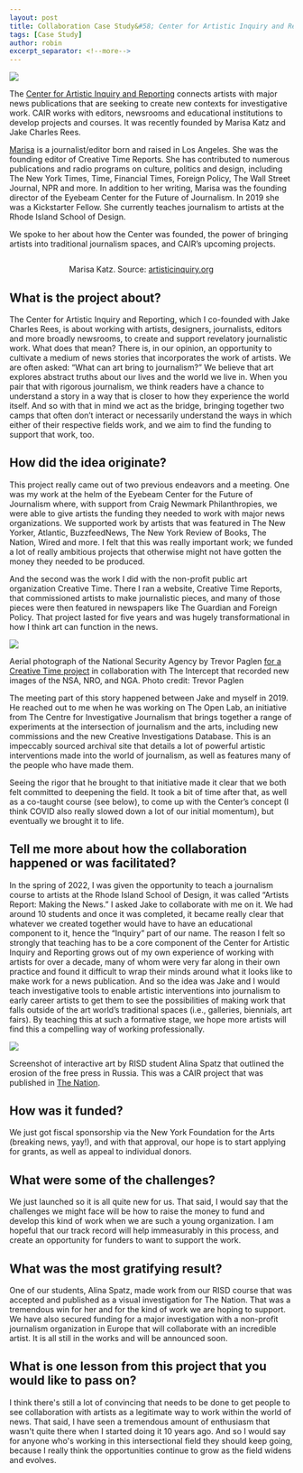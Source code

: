 ```yaml
---
layout: post
title: Collaboration Case Study&#58; Center for Artistic Inquiry and Reporting
tags: [Case Study]
author: robin
excerpt_separator: <!--more-->
---
```


![](/assets/img/CAIR/CAIR.png)

The [Center for Artistic Inquiry and Reporting](https://cair.news/) connects artists with major news publications that are seeking to create new contexts for investigative work. CAIR works with editors, newsrooms and educational institutions to develop projects and courses. It was recently founded by Marisa Katz and Jake Charles Rees.

<!--more-->

[Marisa](www.marisakatz.com) is a journalist/editor born and raised in Los Angeles. She was the founding editor of Creative Time Reports. She has contributed to numerous publications and radio programs on culture, politics and design, including The New York Times, Time, Financial Times, Foreign Policy, The Wall Street Journal, NPR and more. In addition to her writing, Marisa was the founding director of the Eyebeam Center for the Future of Journalism. In 2019 she was a Kickstarter Fellow. She currently teaches journalism to artists at the Rhode Island School of Design. 

We spoke to her about how the Center was founded, the power of bringing artists into traditional journalism spaces, and CAIR’s upcoming projects.

<img src="/assets/img/CAIR/marisapic.jpeg" alt style="display:block">
<p class="caption" style="margin-left:21%;">Marisa Katz. Source: <a href="https://cair.news/">artisticinquiry.org</a></p>

## What is the project about?

The Center for Artistic Inquiry and Reporting, which I co-founded with Jake Charles Rees, is about working with artists, designers, journalists, editors and more broadly newsrooms, to create and support revelatory journalistic work. What does that mean? There is, in our opinion, an opportunity to cultivate a medium of news stories that incorporates the work of artists. We are often asked: “What can art bring to journalism?” We believe that art explores abstract truths about our lives and the world we live in. When you pair that with rigorous journalism, we think readers have a chance to understand a story in a way that is closer to how they experience the world itself. And so with that in mind we act as the bridge, bringing together two camps that often don’t interact or necessarily understand the ways in which either of their respective fields work, and we aim to find the funding to support that work, too. 

## How did the idea originate?

This project really came out of two previous endeavors and a meeting. One was my work at the helm of the Eyebeam Center for the Future of Journalism where, with support from Craig Newmark Philanthropies, we were able to give artists the funding they needed to work with major news organizations. We supported work by artists that was featured in The New Yorker, Atlantic, BuzzfeedNews, The New York Review of Books, The Nation, Wired and more. I felt that this was really important work; we funded a lot of really ambitious projects that otherwise might not have gotten the money they needed to be produced. 

And the second was the work I did with the non-profit public art organization Creative Time. There I ran a website, Creative Time Reports, that commissioned artists to make journalistic pieces, and many of those pieces were then featured in newspapers like The Guardian and Foreign Policy. That project lasted for five years and was hugely transformational in how I think art can function in the news.

![](/assets/img/CAIR/NSA.jpg)
<p class="caption">Aerial photograph of the National Security Agency by Trevor Paglen <a href="https://theintercept.com/2014/02/10/new-photos-of-nsa-and-others/">for a Creative Time project</a> in collaboration with The Intercept that recorded new images of the NSA, NRO, and NGA. Photo credit: Trevor Paglen</p>

The meeting part of this story happened between Jake and myself in 2019. He reached out to me when he was working on The Open Lab, an initiative from The Centre for Investigative Journalism that brings together a range of experiments at the intersection of journalism and the arts, including new commissions and the new Creative Investigations Database. This is an impeccably sourced archival site that details a lot of powerful artistic interventions made into the world of journalism, as well as features many of the people who have made them. 

Seeing the rigor that he brought to that initiative made it clear that we both felt committed to deepening the field. It took a bit of time after that, as well as a co-taught course (see below), to come up with the Center’s concept (I think COVID also really slowed down a lot of our initial momentum), but eventually we brought it to life. 

## Tell me more about how the collaboration happened or was facilitated?

In the spring of 2022, I was given the opportunity to teach a journalism course to artists at the Rhode Island School of Design, it was called “Artists Report: Making the News.” I asked Jake to collaborate with me on it. We had around 10 students and once it was completed, it became really clear that whatever we created together would have to have an educational component to it, hence the “Inquiry” part of our name. The reason I felt so strongly that teaching has to be a core component of the Center for Artistic Inquiry and Reporting grows out of my own experience of working with artists for over a decade, many of whom were very far along in their own practice and found it difficult to wrap their minds around what it looks like to make work for a news publication. And so the idea was Jake and I would teach investigative tools to enable artistic interventions into journalism to early career artists to get them to see the possibilities of making work that falls outside of the art world’s traditional spaces (i.e., galleries, biennials, art fairs). By teaching this at such a formative stage, we hope more artists will find this a compelling way of working professionally. 

![](/assets/img/CAIR/press.png)
<p class="caption">Screenshot of interactive art by RISD student Alina Spatz that outlined the erosion of the free press in Russia. This was a CAIR project that was published in <a href="https://www.thenation.com/is-there-a-future-for-russian-independent-media/">The Nation</a>.</p>

## How was it funded?

We just got fiscal sponsorship via the New York Foundation for the Arts (breaking news, yay!), and with that approval, our hope is to start applying for grants, as well as appeal to individual donors. 

## What were some of the challenges?

We just launched so it is all quite new for us. That said, I would say that the challenges we might face will be how to raise the money to fund and develop this kind of work when we are such a young organization. I am hopeful that our track record will help immeasurably in this process, and create an opportunity for funders to want to support the work. 

## What was the most gratifying result?

One of our students, Alina Spatz, made work from our RISD course that was accepted and published as a visual investigation for The Nation. That was a tremendous win for her and for the kind of work we are hoping to support. We have also secured funding for a major investigation with a non-profit journalism organization in Europe that will collaborate with an incredible artist. It is all still in the works and will be announced soon. 

## What is one lesson from this project that you would like to pass on?
I think there's still a lot of convincing that needs to be done to get people to see collaboration with artists  as a legitimate way to work within the world of news. That said, I have seen a tremendous amount of enthusiasm that wasn't quite there when I started doing it 10 years ago. And so I would say for anyone who's working in this intersectional field they should keep going, because I really think the opportunities continue to grow as the field widens and evolves. 

